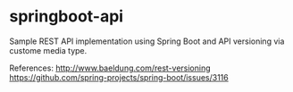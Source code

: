 # springboot-api
Sample REST API implementation using Spring Boot and API versioning via custome media type.

References: http://www.baeldung.com/rest-versioning
			https://github.com/spring-projects/spring-boot/issues/3116
 
